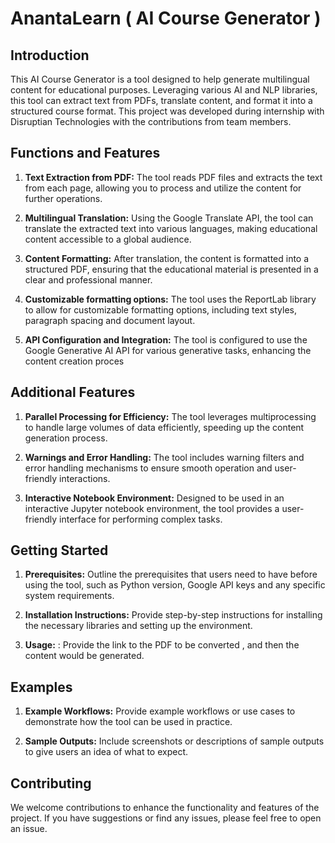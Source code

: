 # AnantaLearn ( AI Course Generator )

## Introduction

This AI Course Generator is a tool designed to help generate multilingual content for educational purposes. Leveraging various AI and NLP libraries, this tool can extract text from PDFs, translate content, and format it into a structured course format. This project was developed during internship with Disruptian Technologies with the contributions from team members.


## Functions and Features

1. **Text Extraction from PDF:** The tool reads PDF files and extracts the text from each page, allowing you to process and utilize the content for further operations.
   
2. **Multilingual Translation:** Using the Google Translate API, the tool can translate the extracted text into various languages, making educational content accessible to a global audience.

3. **Content Formatting:** After translation, the content is formatted into a structured PDF, ensuring that the educational material is presented in a clear and professional manner.

4. **Customizable formatting options:** The tool uses the ReportLab library to allow for customizable formatting options, including text styles, paragraph spacing and document layout.

5. **API Configuration and Integration:** The tool is configured to use the Google Generative AI API for various generative tasks, enhancing the content creation proces 


## Additional Features

1. **Parallel Processing for Efficiency:** The tool leverages multiprocessing to handle large volumes of data efficiently, speeding up the content generation process.

2. **Warnings and Error Handling:** The tool includes warning filters and error handling mechanisms to ensure smooth operation and user-friendly interactions.

3. **Interactive Notebook Environment:** Designed to be used in an interactive Jupyter notebook environment, the tool provides a user-friendly interface for performing complex tasks.


## Getting Started
1. **Prerequisites:** Outline the prerequisites that users need to have before using the tool, such as Python version, Google API keys and any specific system requirements.

2. **Installation Instructions:** Provide step-by-step instructions for installing the necessary libraries and setting up the environment.

3. **Usage:** : Provide the link to the PDF to be converted , and then the content would be generated.

## Examples

1. **Example Workflows:** Provide example workflows or use cases to demonstrate how the tool can be used in practice.

2. **Sample Outputs:** Include screenshots or descriptions of sample outputs to give users an idea of what to expect.

## Contributing

We welcome contributions to enhance the functionality and features of the project. If you have suggestions or find any issues, please feel free to open an issue.

